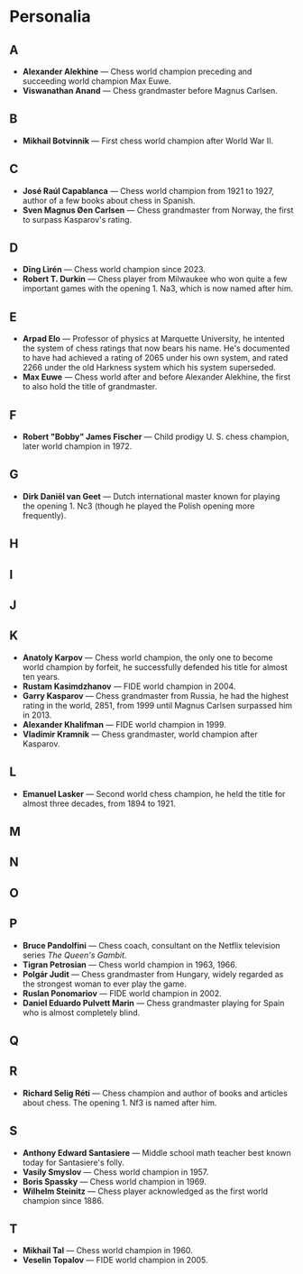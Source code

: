 # Personalia

## A

* **Alexander Alekhine** &mdash; Chess world champion preceding and succeeding 
world champion Max Euwe.
* **Viswanathan Anand** &mdash; Chess grandmaster before Magnus Carlsen.

## B

* **Mikhail Botvinnik** &mdash; First chess world champion after World War II.

## C

* **Jos&eacute; Ra&uacute;l Capablanca** &mdash; Chess world champion from 1921 
to 1927, author of a few books about chess in Spanish.
* **Sven Magnus &Oslash;en Carlsen** &mdash; Chess grandmaster from Norway, the 
first to surpass Kasparov's rating.

## D

* **D&imacr;ng L&igrave;r&eacute;n** &mdash; Chess world champion since 2023.
* **Robert T. Durkin** &mdash; Chess player from Milwaukee who won quite a few 
important games with the opening 1. Na3, which is now named after him.

## E

* **Arpad Elo** &mdash; Professor of physics at Marquette University, he 
intented the system of chess ratings that now bears his name. He's documented to 
have had achieved a rating of 2065 under his own system, and rated 2266 under 
the old Harkness system which his system superseded.
* **Max Euwe** &mdash; Chess world after and before Alexander Alekhine, the 
first to also hold the title of grandmaster.

## F

* **Robert "Bobby" James Fischer** &mdash; Child prodigy U.&nbsp;S. chess 
champion, later world champion in 1972.

## G

* **Dirk Dani&euml;l van Geet** &mdash; Dutch international master known for 
playing the opening 1. Nc3 (though he played the Polish opening more 
frequently).

## H

## I

## J

## K

* **Anatoly Karpov** &mdash; Chess world champion, the only one to become world 
champion by forfeit, he successfully defended his title for almost ten years.
* **Rustam Kasimdzhanov** &mdash; FIDE world champion in 2004.
* **Garry Kasparov** &mdash; Chess grandmaster from Russia, he had the highest 
rating in the world, 2851, from 1999 until Magnus Carlsen surpassed him in 2013.
* **Alexander Khalifman** &mdash; FIDE world champion in 1999.
* **Vladimir Kramnik** &mdash; Chess grandmaster, world champion after Kasparov.

## L

* **Emanuel Lasker** &mdash; Second world chess champion, he held the title for 
almost three decades, from 1894 to 1921.

## M

## N

## O

## P

* **Bruce Pandolfini** &mdash; Chess coach, consultant on the Netflix television 
series *The Queen's Gambit*.
* **Tigran Petrosian** &mdash; Chess world champion in 1963, 1966.
* **Polg&aacute;r Judit** &mdash; Chess grandmaster from Hungary, widely 
regarded as the strongest woman to ever play the game.
* **Ruslan Ponomariov** &mdash; FIDE world champion in 2002.
* **Daniel Eduardo Pulvett Marin** &mdash; Chess grandmaster playing for Spain 
who is almost completely blind.

## Q

## R

* **Richard Selig R&eacute;ti** &mdash; Chess champion and author of books and 
articles about chess. The opening 1. Nf3 is named after him.

## S

* **Anthony Edward Santasiere** &mdash; Middle school math teacher best known 
today for Santasiere's folly.
* **Vasily Smyslov** &mdash; Chess world champion in 1957.
* **Boris Spassky** &mdash; Chess world champion in 1969.
* **Wilhelm Steinitz** &mdash; Chess player acknowledged as the first world 
champion since 1886.

## T

* **Mikhail Tal** &mdash; Chess world champion in 1960.
* **Veselin Topalov** &mdash; FIDE world champion in 2005.
